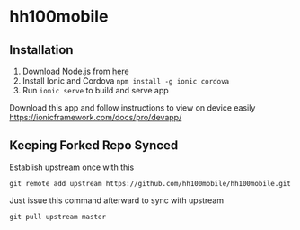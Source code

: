 # hh100mobile

## Installation

1. Download Node.js from [here](https://nodejs.org/en/)
2. Install Ionic and Cordova `npm install -g ionic cordova`
3. Run `ionic serve` to build and serve app

Download this app and follow instructions to view on device easily
https://ionicframework.com/docs/pro/devapp/

## Keeping Forked Repo Synced
Establish upstream once with this

`git remote add upstream https://github.com/hh100mobile/hh100mobile.git`

Just issue this command afterward to sync with upstream

`git pull upstream master`
